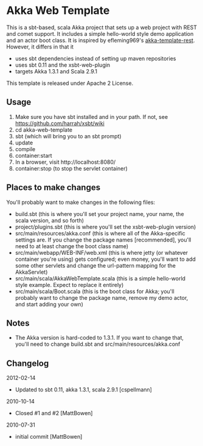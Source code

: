 Akka Web Template
=================
This is a sbt-based, scala Akka project that sets up a web project with REST and comet support. It includes a simple hello-world style demo application and an actor boot class. It is inspired by efleming969's [akka-template-rest][]. However, it differs in that it

* uses sbt dependencies instead of setting up maven repositories
* uses sbt 0.11 and the xsbt-web-plugin
* targets Akka 1.3.1 and Scala 2.9.1

This template is released under Apache 2 License.

Usage
-----

1. Make sure you have sbt installed and in your path. If not, see https://github.com/harrah/xsbt/wiki
2. cd akka-web-template
3. sbt (which will bring you to an sbt prompt)
4. update
5. compile
6. container:start
7. In a browser, visit http://localhost:8080/
8. container:stop (to stop the servlet container)

Places to make changes
----------------------

You'll probably want to make changes in the following files:

* build.sbt (this is where you'll set your project name, your name, the scala version, and so forth)
* project/plugins.sbt (this is where you'll set the xsbt-web-plugin version)
* src/main/resources/akka.conf (this is where all of the Akka-specific settings are. If you change the package names [recommended], you'll need to at least change the boot class name)
* src/main/webapp/WEB-INF/web.xml (this is where jetty (or whatever container you're using) gets configured; even money, you'll want to add some other servlets and change the url-pattern mapping for the AkkaServlet)
* src/main/scala/AkkaWebTemplate.scala (this is a simple hello-world style example. Expect to replace it entirely)
* src/main/scala/Boot.scala (this is the boot class for Akka; you'll probably want to change the package name, remove my demo actor, and start adding your own)

Notes
-----

* The Akka version is hard-coded to 1.3.1. If you want to change that, you'll need to change build.sbt and src/main/resources/akka.conf

Changelog
---------
2012-02-14

* Updated to sbt 0.11, akka 1.3.1, scala 2.9.1 [cspellmann]

2010-10-14

* Closed #1 and #2 [MattBowen]

2010-07-31

* initial commit [MattBowen]

[akka-template-rest]: http://github.com/efleming969/akka-template-rest "akka-template-rest"

